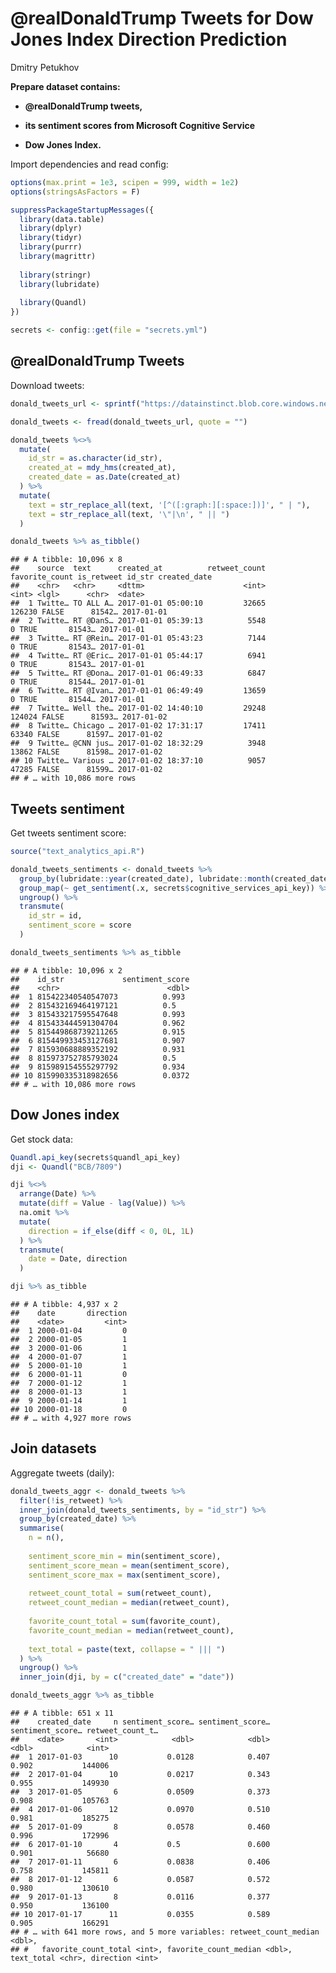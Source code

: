 @realDonaldTrump Tweets for Dow Jones Index Direction Prediction
================
Dmitry Petukhov

**Prepare dataset contains:**

  - **@realDonaldTrump tweets,**

  - **its sentiment scores from Microsoft Cognitive Service**

  - **Dow Jones Index.**

Import dependencies and read config:

``` r
options(max.print = 1e3, scipen = 999, width = 1e2)
options(stringsAsFactors = F)
```

``` r
suppressPackageStartupMessages({
  library(data.table)
  library(dplyr)
  library(tidyr)
  library(purrr)
  library(magrittr)
  
  library(stringr)
  library(lubridate)
  
  library(Quandl)
})
```

``` r
secrets <- config::get(file = "secrets.yml")
```

## @realDonaldTrump Tweets

Download
tweets:

``` r
donald_tweets_url <- sprintf("https://datainstinct.blob.core.windows.net/twitter/realdonaldtrump.csv?%s", secrets$azure_storage_key)

donald_tweets <- fread(donald_tweets_url, quote = "")

donald_tweets %<>% 
  mutate(
    id_str = as.character(id_str),
    created_at = mdy_hms(created_at),
    created_date = as.Date(created_at)
  ) %>% 
  mutate(
    text = str_replace_all(text, '[^([:graph:][:space:])]', " | "),
    text = str_replace_all(text, '\"|\n', " || ")
  )

donald_tweets %>% as_tibble()
```

    ## # A tibble: 10,096 x 8
    ##    source  text      created_at          retweet_count favorite_count is_retweet id_str created_date
    ##    <chr>   <chr>     <dttm>                      <int>          <int> <lgl>      <chr>  <date>      
    ##  1 Twitte… TO ALL A… 2017-01-01 05:00:10         32665         126230 FALSE      81542… 2017-01-01  
    ##  2 Twitte… RT @DanS… 2017-01-01 05:39:13          5548              0 TRUE       81543… 2017-01-01  
    ##  3 Twitte… RT @Rein… 2017-01-01 05:43:23          7144              0 TRUE       81543… 2017-01-01  
    ##  4 Twitte… RT @Eric… 2017-01-01 05:44:17          6941              0 TRUE       81543… 2017-01-01  
    ##  5 Twitte… RT @Dona… 2017-01-01 06:49:33          6847              0 TRUE       81544… 2017-01-01  
    ##  6 Twitte… RT @Ivan… 2017-01-01 06:49:49         13659              0 TRUE       81544… 2017-01-01  
    ##  7 Twitte… Well the… 2017-01-02 14:40:10         29248         124024 FALSE      81593… 2017-01-02  
    ##  8 Twitte… Chicago … 2017-01-02 17:31:17         17411          63340 FALSE      81597… 2017-01-02  
    ##  9 Twitte… @CNN jus… 2017-01-02 18:32:29          3948          13862 FALSE      81598… 2017-01-02  
    ## 10 Twitte… Various … 2017-01-02 18:37:10          9057          47285 FALSE      81599… 2017-01-02  
    ## # … with 10,086 more rows

## Tweets sentiment

Get tweets sentiment score:

``` r
source("text_analytics_api.R")

donald_tweets_sentiments <- donald_tweets %>%
  group_by(lubridate::year(created_date), lubridate::month(created_date)) %>% 
  group_map(~ get_sentiment(.x, secrets$cognitive_services_api_key)) %>%
  ungroup() %>% 
  transmute(
    id_str = id,
    sentiment_score = score
  )

donald_tweets_sentiments %>% as_tibble
```

    ## # A tibble: 10,096 x 2
    ##    id_str             sentiment_score
    ##    <chr>                        <dbl>
    ##  1 815422340540547073          0.993 
    ##  2 815432169464197121          0.5   
    ##  3 815433217595547648          0.993 
    ##  4 815433444591304704          0.962 
    ##  5 815449868739211265          0.915 
    ##  6 815449933453127681          0.907 
    ##  7 815930688889352192          0.931 
    ##  8 815973752785793024          0.5   
    ##  9 815989154555297792          0.934 
    ## 10 815990335318982656          0.0372
    ## # … with 10,086 more rows

## Dow Jones index

Get stock data:

``` r
Quandl.api_key(secrets$quandl_api_key)
dji <- Quandl("BCB/7809")

dji %<>% 
  arrange(Date) %>% 
  mutate(diff = Value - lag(Value)) %>% 
  na.omit %>% 
  mutate(
    direction = if_else(diff < 0, 0L, 1L)
  ) %>% 
  transmute(
    date = Date, direction
  )

dji %>% as_tibble
```

    ## # A tibble: 4,937 x 2
    ##    date       direction
    ##    <date>         <int>
    ##  1 2000-01-04         0
    ##  2 2000-01-05         1
    ##  3 2000-01-06         1
    ##  4 2000-01-07         1
    ##  5 2000-01-10         1
    ##  6 2000-01-11         0
    ##  7 2000-01-12         1
    ##  8 2000-01-13         1
    ##  9 2000-01-14         1
    ## 10 2000-01-18         0
    ## # … with 4,927 more rows

## Join datasets

Aggregate tweets (daily):

``` r
donald_tweets_aggr <- donald_tweets %>% 
  filter(!is_retweet) %>% 
  inner_join(donald_tweets_sentiments, by = "id_str") %>% 
  group_by(created_date) %>% 
  summarise(
    n = n(),
    
    sentiment_score_min = min(sentiment_score),
    sentiment_score_mean = mean(sentiment_score),
    sentiment_score_max = max(sentiment_score),
    
    retweet_count_total = sum(retweet_count),
    retweet_count_median = median(retweet_count),
    
    favorite_count_total = sum(favorite_count),
    favorite_count_median = median(retweet_count),
    
    text_total = paste(text, collapse = " ||| ")
  ) %>% 
  ungroup() %>% 
  inner_join(dji, by = c("created_date" = "date"))

donald_tweets_aggr %>% as_tibble
```

    ## # A tibble: 651 x 11
    ##    created_date     n sentiment_score… sentiment_score… sentiment_score… retweet_count_t…
    ##    <date>       <int>            <dbl>            <dbl>            <dbl>            <int>
    ##  1 2017-01-03      10           0.0128            0.407            0.902           144006
    ##  2 2017-01-04      10           0.0217            0.343            0.955           149930
    ##  3 2017-01-05       6           0.0509            0.373            0.908           105763
    ##  4 2017-01-06      12           0.0970            0.510            0.981           185275
    ##  5 2017-01-09       8           0.0578            0.460            0.996           172996
    ##  6 2017-01-10       4           0.5               0.600            0.901            56680
    ##  7 2017-01-11       6           0.0838            0.406            0.758           145811
    ##  8 2017-01-12       6           0.0587            0.572            0.980           130610
    ##  9 2017-01-13       8           0.0116            0.377            0.950           136100
    ## 10 2017-01-17      11           0.0355            0.589            0.905           166291
    ## # … with 641 more rows, and 5 more variables: retweet_count_median <dbl>,
    ## #   favorite_count_total <int>, favorite_count_median <dbl>, text_total <chr>, direction <int>

